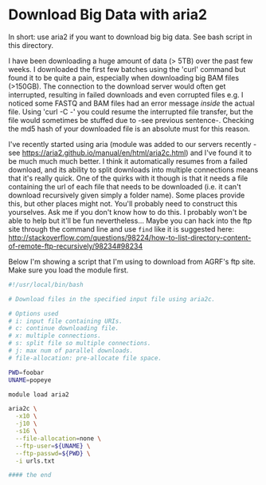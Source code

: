 Download Big Data with aria2
============================
In short: use aria2 if you want to download big big data. See bash script in this directory.

I have been downloading a huge amount of data (> 5TB) over the past few weeks.
I downloaded the first few batches using the 'curl' command but found it to be
quite a pain, especially when downloading big BAM files (>150GB). The
connection to the download server would often get interrupted, resulting in
failed downloads and even corrupted files e.g. I noticed some FASTQ and BAM
files had an error message *inside* the actual file. Using 'curl -C -' you
could resume the interrupted file transfer, but the file would sometimes be
stuffed due to -see previous sentence-. Checking the md5 hash of your
downloaded file is an absolute must for this reason.

I've recently started using aria (module was added to our servers recently -
see <https://aria2.github.io/manual/en/html/aria2c.html>) and I've found it to be
much much much better. I think it automatically resumes from a failed download,
and its ability to split downloads into multiple connections means that it's
really quick.
One of the quirks with it though is that it needs a file containing the url
of each file that needs to be downloaded (i.e. it can't download recursively
given simply a folder name). Some places provide this, but other places might
not. You'll
probably need to construct this yourselves. Ask me if you don't know how to do
this. I probably won't be able to help but it'll be fun nevertheless... Maybe
you can hack into the ftp site through the command line and use `find` like
it is suggested here:
<http://stackoverflow.com/questions/98224/how-to-list-directory-content-of-remote-ftp-recursively/98234#98234>

Below I'm showing a script that I'm using to download from AGRF's ftp site.
Make sure you load the module first.


```bash
#!/usr/local/bin/bash

# Download files in the specified input file using aria2c.

# Options used
# i: input file containing URIs.
# c: continue downloading file.
# x: multiple connections.
# s: split file so multiple connections.
# j: max num of parallel downloads.
# file-allocation: pre-allocate file space.

PWD=foobar
UNAME=popeye

module load aria2

aria2c \
  -x10 \
  -j10 \
  -s16 \
  --file-allocation=none \
  --ftp-user=${UNAME} \
  --ftp-passwd=${PWD} \
  -i urls.txt

#### the end
```

